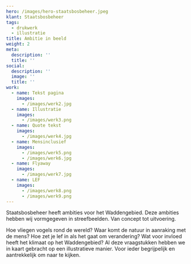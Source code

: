 ```yaml
---
hero: /images/hero-staatsbosbeheer.jpeg
klant: Staatsbosbeheer
tags:
  - drukwerk
  - illustratie
title: Ambitie in beeld
weight: 2
meta:
  description: ''
  title: ''
social:
  description: ''
  image: ''
  title: ''
work:
  - name: Tekst pagina
    images:
      - /images/werk2.jpg
  - name: Illustratie
    images:
      - /images/werk3.png
  - name: Quote tekst
    images:
      - /images/werk4.jpg
  - name: Mensinclusief
    images:
      - /images/werk5.png
      - /images/werk6.jpg
  - name: Flyaway
    images:
      - /images/werk7.jpg
  - name: LEF
    images:
      - /images/werk8.png
      - /images/werk9.png
---
```

Staatsbosbeheer heeft ambities voor het Waddengebied. Deze ambities hebben wij vormgegeven in streefbeelden. Van concept tot uitvoering.

Hoe vliegen vogels rond de wereld? Waar komt de natuur in aanraking met de mens? Hoe zet je lef in als het gaat om verandering? Wat voor invloed heeft het klimaat op het Waddengebied? Al deze vraagstukken hebben we in kaart gebracht op een illustratieve manier. Voor ieder begrijpelijk en aantrekkelijk om naar te kijken.
